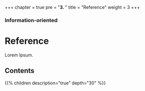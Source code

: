 +++
chapter = true
pre = "<b>3. </b>"
title = "Reference"
weight = 3
+++

### Information-oriented

# Reference

Lorem Ipsum.

## Contents

{{% children description="true" depth="30" %}}